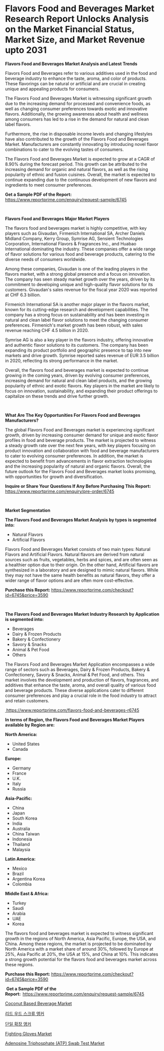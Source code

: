 <p><h1>Flavors Food and Beverages Market Research Report Unlocks Analysis on the Market Financial Status, Market Size, and Market Revenue upto 2031</h1></p><p><strong>Flavors Food and Beverages Market Analysis and Latest Trends</strong></p>
<p><p>Flavors Food and Beverages refer to various additives used in the food and beverage industry to enhance the taste, aroma, and color of products. These flavorings can be natural or artificial and are crucial in creating unique and appealing products for consumers.</p><p>The Flavors Food and Beverages Market is witnessing significant growth due to the increasing demand for processed and convenience foods, as well as changing consumer preferences towards exotic and innovative flavors. Additionally, the growing awareness about health and wellness among consumers has led to a rise in the demand for natural and clean label flavors.</p><p>Furthermore, the rise in disposable income levels and changing lifestyles have also contributed to the growth of the Flavors Food and Beverages Market. Manufacturers are constantly innovating by introducing novel flavor combinations to cater to the evolving tastes of consumers.</p><p>The Flavors Food and Beverages Market is expected to grow at a CAGR of 8.90% during the forecast period. This growth can be attributed to the increasing demand for organic and natural flavors, as well as the rising popularity of ethnic and fusion cuisines. Overall, the market is expected to continue expanding due to the continuous development of new flavors and ingredients to meet consumer preferences.</p></p>
<p><strong>Get a Sample PDF of the Report:&nbsp;</strong> <a href="https://www.reportprime.com/enquiry/request-sample/6745">https://www.reportprime.com/enquiry/request-sample/6745</a></p>
<p>&nbsp;</p>
<p><strong>Flavors Food and Beverages Major Market Players</strong></p>
<p><p>The flavors food and beverages market is highly competitive, with key players such as Givaudan, Firmenich International SA, Archer Daniels Midland Company, Kerry Group, Symrise AG, Sensient Technologies Corporation, International Flavors & Fragrances Inc., and Huabao International dominating the industry. These companies offer a wide range of flavor solutions for various food and beverage products, catering to the diverse needs of consumers worldwide.</p><p>Among these companies, Givaudan is one of the leading players in the flavors market, with a strong global presence and a focus on innovation. The company has seen steady market growth over the years, driven by its commitment to developing unique and high-quality flavor solutions for its customers. Givaudan's sales revenue for the fiscal year 2020 was reported at CHF 6.3 billion.</p><p>Firmenich International SA is another major player in the flavors market, known for its cutting-edge research and development capabilities. The company has a strong focus on sustainability and has been investing in natural and clean label flavor solutions to meet the changing consumer preferences. Firmenich's market growth has been robust, with sales revenue reaching CHF 4.5 billion in 2020.</p><p>Symrise AG is also a key player in the flavors industry, offering innovative and authentic flavor solutions to its customers. The company has been expanding its product portfolio and geographic presence to tap into new markets and drive growth. Symrise reported sales revenue of EUR 3.5 billion in 2020, reflecting its strong performance in the market.</p><p>Overall, the flavors food and beverages market is expected to continue growing in the coming years, driven by evolving consumer preferences, increasing demand for natural and clean label products, and the growing popularity of ethnic and exotic flavors. Key players in the market are likely to focus on innovation, sustainability, and expanding their product offerings to capitalize on these trends and drive further growth.</p></p>
<p>&nbsp;</p>
<p><strong>What Are The Key Opportunities For Flavors Food and Beverages Manufacturers?</strong></p>
<p><p>The global Flavors Food and Beverages market is experiencing significant growth, driven by increasing consumer demand for unique and exotic flavor profiles in food and beverage products. The market is projected to witness a steady growth rate over the next few years, with key players focusing on product innovation and collaboration with food and beverage manufacturers to cater to evolving consumer preferences. In addition, the market is expected to benefit from advancements in flavor extraction technologies and the increasing popularity of natural and organic flavors. Overall, the future outlook for the Flavors Food and Beverages market looks promising, with opportunities for growth and diversification.</p></p>
<p><strong>Inquire or Share Your Questions If Any Before Purchasing This Report:</strong> <a href="https://www.reportprime.com/enquiry/pre-order/6745">https://www.reportprime.com/enquiry/pre-order/6745</a></p>
<p>&nbsp;</p>
<p><strong>Market Segmentation</strong></p>
<p><strong>The Flavors Food and Beverages Market Analysis by types is segmented into:</strong></p>
<p><ul><li>Natural Flavors</li><li>Artificial Flavors</li></ul></p>
<p><p>Flavors Food and Beverages Market consists of two main types: Natural Flavors and Artificial Flavors. Natural flavors are derived from natural sources such as fruits, vegetables, herbs and spices, and are often seen as a healthier option due to their origin. On the other hand, Artificial flavors are synthesized in a laboratory and are designed to mimic natural flavors. While they may not have the same health benefits as natural flavors, they offer a wider range of flavor options and are often more cost-effective.</p></p>
<p><strong>Purchase this Report:&nbsp;</strong><a href="https://www.reportprime.com/checkout?id=6745&price=3590">https://www.reportprime.com/checkout?id=6745&price=3590</a></p>
<p>&nbsp;</p>
<p><strong>The Flavors Food and Beverages Market Industry Research by Application is segmented into:</strong></p>
<p><ul><li>Beverages</li><li>Dairy & Frozen Products</li><li>Bakery & Confectionery</li><li>Savory & Snacks</li><li>Animal & Pet Food</li><li>Others</li></ul></p>
<p><p>The Flavors Food and Beverages Market Application encompasses a wide range of sectors such as Beverages, Dairy & Frozen Products, Bakery & Confectionery, Savory & Snacks, Animal & Pet Food, and others. This market involves the development and production of flavors, fragrances, and additives that enhance the taste, aroma, and overall quality of various food and beverage products. These diverse applications cater to different consumer preferences and play a crucial role in the food industry to attract and retain customers.</p></p>
<p><a href="https://www.reportprime.com/flavors-food-and-beverages-r6745">&nbsp;https://www.reportprime.com/flavors-food-and-beverages-r6745</a></p>
<p><strong>In terms of Region, the Flavors Food and Beverages Market Players available by Region are:</strong></p>
<p>
    <p> <strong> North America: </strong>
        <ul>
            <li>United States</li>
            <li>Canada</li>
        </ul>
        </p> 
    <p> <strong> Europe: </strong>
        <ul>
            <li>Germany</li>
            <li>France</li>
            <li>U.K.</li>
            <li>Italy</li>
            <li>Russia</li>
        </ul>
        </p> 
    <p> <strong> Asia-Pacific: </strong>
        <ul>
            <li>China</li>
            <li>Japan</li>
            <li>South Korea</li>
            <li>India</li>
            <li>Australia</li>
            <li>China Taiwan</li>
            <li>Indonesia</li>
            <li>Thailand</li>
            <li>Malaysia</li>
        </ul>
        </p> 
    <p> <strong> Latin America: </strong>
        <ul>
            <li>Mexico</li>
            <li>Brazil</li>
            <li>Argentina Korea</li>
            <li>Colombia</li>
        </ul>
        </p> 
    <p> <strong> Middle East & Africa: </strong>
        <ul>
            <li>Turkey</li>
            <li>Saudi</li>
            <li>Arabia</li>
            <li>UAE</li>
            <li>Korea</li>
        </ul>
    </p>
    </p>
<p><p>The flavors food and beverages market is expected to witness significant growth in the regions of North America, Asia Pacific, Europe, the USA, and China. Among these regions, the market is projected to be dominated by North America with a market share of around 30%, followed by Europe at 25%, Asia Pacific at 20%, the USA at 15%, and China at 10%. This indicates a strong growth potential for the flavors food and beverages market across these regions.</p></p>
<p><strong>Purchase this Report: </strong><a href="https://www.reportprime.com/checkout?id=6745&price=3590">https://www.reportprime.com/checkout?id=6745&price=3590</a></p>
<p>&nbsp;<strong>Get a Sample PDF of the Report:&nbsp;&nbsp;</strong><a href="https://www.reportprime.com/enquiry/request-sample/6745">https://www.reportprime.com/enquiry/request-sample/6745</a></p>
<p><strong></strong></p>
<p><p><a href="https://github.com/bmorecock/Market-Research-Report-List-4/blob/main/coconut-based-beverage-market.md">Coconut Based Beverage Market</a></p><p><a href="https://medium.com/@xiomaraborjasd54/%EB%AA%A9%EC%9E%AC-%EB%82%98%EC%82%AC-%EC%95%B5%EC%BB%A4-%EC%8B%9C%EC%9E%A5-%EA%B7%9C%EB%AA%A8-%EB%B0%8F-%EC%A0%90%EC%9C%A0%EC%9C%A8-%EB%B6%84%EC%84%9D-%EC%84%B1%EC%9E%A5-%EB%8F%99%ED%96%A5-%EB%B0%8F-%EC%98%88%EC%B8%A1-2024-2031-5af71434e85b">리드 우드 스크류 앵커</a></p><p><a href="https://medium.com/@xiomaraborjasd54/%EA%B8%80%EB%A1%9C%EB%B2%8C-%EC%8B%B1%EA%B8%80-%ED%99%95%EB%8C%80-%EC%95%B5%EC%BB%A4-%EC%8B%9C%EC%9E%A5-%EA%B7%9C%EB%AA%A8-%EB%B0%8F-%EC%8B%9C%EC%9E%A5-%EB%8F%99%ED%96%A5-%EB%B6%84%EC%84%9D-%EC%A7%80%EC%97%AD-%EC%A0%84%EB%A7%9D-%EA%B2%BD%EC%9F%81-%EC%A0%84%EB%9E%B5%EC%97%90-%EB%94%B0%EB%A5%B8-2024%EB%85%84%EB%B6%80%ED%84%B0-2031%EB%85%84%EA%B9%8C%EC%A7%80%EC%9D%98-%EC%98%88%EC%B8%A1-446873fd1855">단일 확장 앵커</a></p><p><a href="https://medium.com/@abdulkoss1914/fighting-gloves-market-a-global-and-regional-analysis-2024-2031-59614b55c517">Fighting Gloves Market</a></p><p><a href="https://issuu.com/reportprime-2/docs/adenosine-triphosphate-atp-swab-test-market-size-2">Adenosine Triphosphate (ATP) Swab Test Market</a></p></p>